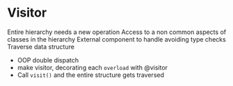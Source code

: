 # Visitor

Entire hierarchy needs a new operation
Access to a non common aspects of classes in the hierarchy
External component to handle avoiding type checks
Traverse data structure

- OOP double dispatch
- make visitor, decorating each `overload` with @visitor
- Call `visit()` and the entire structure gets traversed

